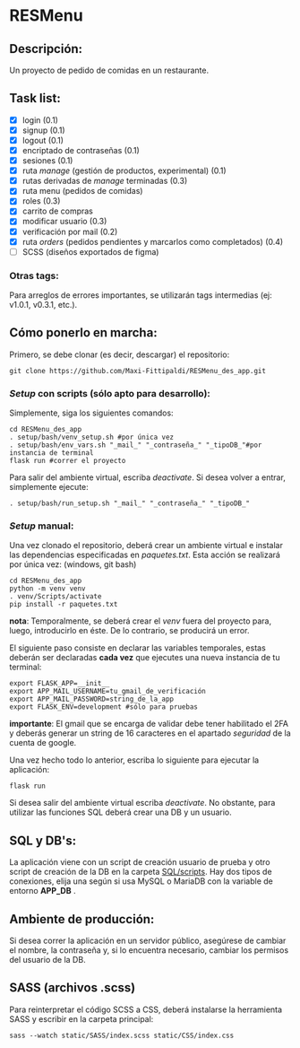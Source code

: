 # RESMenu
## Descripción:
Un proyecto de pedido de comidas en un restaurante.
## Task list:
- [x] login (0.1)
- [x] signup (0.1)
- [x] logout (0.1)
- [x] encriptado de contraseñas (0.1)
- [x] sesiones (0.1)
- [x] ruta _manage_ (gestión de productos, experimental) (0.1)
- [x] rutas derivadas de _manage_ terminadas (0.3)
- [x] ruta menu (pedidos de comidas)
- [x] roles (0.3)
- [x] carrito de compras
- [x] modificar usuario (0.3)
- [x] verificación por mail (0.2)
- [x] ruta _orders_ (pedidos pendientes y marcarlos como completados) (0.4)
- [ ] SCSS (diseños exportados de figma)

### Otras tags:
Para arreglos de errores importantes, se utilizarán tags intermedias
(ej: v1.0.1, v0.3.1, etc.).
## Cómo ponerlo en marcha:
Primero, se debe clonar (es decir, descargar) el repositorio:
``` 
git clone https://github.com/Maxi-Fittipaldi/RESMenu_des_app.git
``` 
### _Setup_ con scripts (sólo apto para desarrollo):
Simplemente, siga los siguientes comandos:
``` 
cd RESMenu_des_app
. setup/bash/venv_setup.sh #por única vez
. setup/bash/env_vars.sh "_mail_" "_contraseña_" "_tipoDB_"#por instancia de terminal
flask run #correr el proyecto
``` 
Para salir del ambiente virtual, escriba _deactivate_.
Si desea volver a entrar, simplemente ejecute:
```
. setup/bash/run_setup.sh "_mail_" "_contraseña_" "_tipoDB_"
```
### _Setup_ manual:
Una vez clonado el repositorio, deberá crear un ambiente
virtual e instalar las dependencias 
especificadas en _paquetes.txt_. 
Esta acción se realizará por única vez:
(windows, git bash)
``` 
cd RESMenu_des_app
python -m venv venv
. venv/Scripts/activate
pip install -r paquetes.txt
```
**nota**: Temporalmente, se deberá crear el _venv_ fuera del proyecto para,
luego, introducirlo en éste. De lo contrario, se producirá un error.

El siguiente paso consiste en declarar las variables temporales,
estas deberán ser declaradas **cada vez** que ejecutes una nueva
instancia de tu terminal:
```
export FLASK_APP=__init__
export APP_MAIL_USERNAME=tu_gmail_de_verificación
export APP_MAIL_PASSWORD=string_de_la_app
export FLASK_ENV=development #sólo para pruebas
```
**importante**: El gmail que se encarga de validar debe tener
habilitado el 2FA y deberás generar un string de 16 caracteres
en el apartado _seguridad_ de la cuenta de google.

Una vez hecho todo lo anterior,
escriba lo siguiente para ejecutar la aplicación:
```
flask run
```
Si desea salir del ambiente virtual escriba _deactivate_.
No obstante, para utilizar las funciones SQL deberá crear una DB y un usuario.

## SQL y DB's:
La aplicación viene con un script de creación usuario de 
prueba y otro script de creación de la DB en la carpeta [SQL/scripts](/SQL/scripts).
Hay dos tipos de conexiones,
elija una según si usa MySQL o MariaDB con la variable de entorno **APP_DB** .

## Ambiente de producción:
Si desea correr la aplicación en
un servidor público, asegúrese de cambiar el nombre, 
la contraseña 
y, si lo encuentra necesario, cambiar los permisos del usuario de la DB.

## SASS (archivos .scss)
Para reinterpretar el código SCSS a CSS, deberá
instalarse la herramienta SASS y escribir en la carpeta
principal:
```
sass --watch static/SASS/index.scss static/CSS/index.css
```

